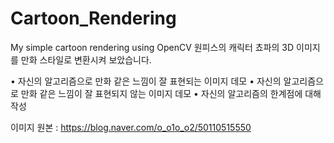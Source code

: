 # Cartoon_Rendering
My simple cartoon rendering using OpenCV
원피스의 캐릭터 쵸파의 3D 이미지를 만화 스타일로 변환시켜 보았습니다.

• 자신의 알고리즘으로 만화 같은 느낌이 잘 표현되는 이미지 데모
• 자신의 알고리즘으로 만화 같은 느낌이 잘 표현되지 않는 이미지 데모
• 자신의 알고리즘의 한계점에 대해 작성

이미지 원본 : https://blog.naver.com/o_o1o_o2/50110515550
